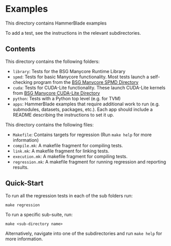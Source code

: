 # Examples

This directory contains HammerBlade examples

To add a test, see the instructions in the relevant subdirectories.

## Contents

This directory contains the following folders: 

- `library`: Tests for the BSG Manycore Runtime Library
- `spmd`: Tests for basic Manycore functionality. Most tests launch a self-checking program from the [BSG Manycore SPMD Directory](https://github.com/bespoke-silicon-group/bsg_manycore/tree/master/software/spmd)
- `cuda`: Tests for CUDA-Lite functionality. These launch CUDA-Lite kernels from [BSG Manycore CUDA-Lite Directory](https://github.com/bespoke-silicon-group/bsg_manycore/tree/master/software/spmd/bsg_cuda_lite_runtime)
- `python`: Tests with a Python top level (e.g. for TVM)
- `apps`: HammerBlade examples that require additional work to run (e.g. submodules, datasets, packages, etc.). Each app should include a README describing the instructions to set it up.

This directory contains the following files:

- `Makefile`: Contains targets for regression (Run `make help` for more information)
- `compile.mk`: A makefile fragment for compiling tests.
- `link.mk`: A makefile fragment for linking tests.
- `execution.mk`: A makefile fragment for compiling tests.
- `regression.mk`: A makefile fragment for running regression and reporting results.

## Quick-Start

To run all the regression tests in each of the sub folders run: 

`make regression`

To run a specific sub-suite, run: 

`make <sub-directory name>`

Alternatively, navigate into one of the subdirectories and run `make
help` for more information.
